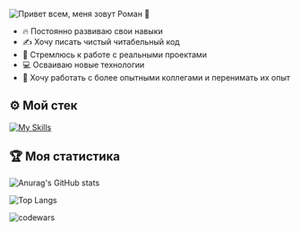 ![Привет всем, меня зовут Роман 👋](https://github.com/MakhovRoman/MakhovRoman/assets/70774476/f4d0fae2-6621-44df-89c1-cd6124075551)


- 🔥 Постоянно развиваю свои навыки 
- ✍ Хочу писать чистый читабельный код
- 🥋 Стремлюсь к работе с реальными проектами
- 💻 Осваиваю новые технологии
- 🧙 Хочу работать с более опытными коллегами и перенимать их опыт

## ⚙ Мой стек
[![My Skills](https://skillicons.dev/icons?i=html,css,sass,js,ts,react,redux,nodejs,postgres,docker,webpack,jest,vite,git&perline=7)](https://skillicons.dev)

## 🏆 Моя статистика

![Anurag's GitHub stats](https://github-readme-stats.vercel.app/api?username=MakhovRoman&show_icons=true&theme=calm&hide=issues&hide_border=true)

![Top Langs](https://github-readme-stats.vercel.app/api/top-langs/?username=MakhovRoman&layout=compact)

![codewars](https://www.codewars.com/users/MakhovRoman/badges/large)

<!--
**MakhovRoman/MakhovRoman** is a ✨ _special_ ✨ repository because its `README.md` (this file) appears on your GitHub profile.

Here are some ideas to get you started:

- 🔭 I’m currently working on ...
- 🌱 I’m currently learning ...
- 👯 I’m looking to collaborate on ...
- 🤔 I’m looking for help with ...
- 💬 Ask me about ...
- 📫 How to reach me: ...
- 😄 Pronouns: ...
- ⚡ Fun fact: ...
-->
